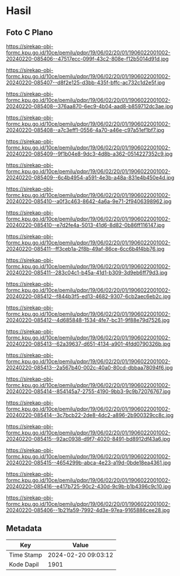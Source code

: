 # Hasil

## Foto C Plano

https://sirekap-obj-formc.kpu.go.id/10ce/pemilu/pdpr/19/06/02/20/01/1906022001002-20240220-085406--47517ecc-099f-43c2-808e-f12b5014d91d.jpg

https://sirekap-obj-formc.kpu.go.id/10ce/pemilu/pdpr/19/06/02/20/01/1906022001002-20240220-085407--d8f2e125-d3bb-435f-bffc-ac732c1d2e5f.jpg

https://sirekap-obj-formc.kpu.go.id/10ce/pemilu/pdpr/19/06/02/20/01/1906022001002-20240220-085408--376aa870-6ec9-4b04-aad8-b859712dc3ae.jpg

https://sirekap-obj-formc.kpu.go.id/10ce/pemilu/pdpr/19/06/02/20/01/1906022001002-20240220-085408--a7c3eff1-0556-4a70-a46e-c97a51ef1bf7.jpg

https://sirekap-obj-formc.kpu.go.id/10ce/pemilu/pdpr/19/06/02/20/01/1906022001002-20240220-085409--9f1b04e8-9dc3-4d8b-a362-0514227352c9.jpg

https://sirekap-obj-formc.kpu.go.id/10ce/pemilu/pdpr/19/06/02/20/01/1906022001002-20240220-085409--6c4b4954-a591-4e3b-a48a-831e4b450e4d.jpg

https://sirekap-obj-formc.kpu.go.id/10ce/pemilu/pdpr/19/06/02/20/01/1906022001002-20240220-085410--a0f3c463-8642-4a6a-9e71-2f9406398962.jpg

https://sirekap-obj-formc.kpu.go.id/10ce/pemilu/pdpr/19/06/02/20/01/1906022001002-20240220-085410--e7d2fe4a-5013-41d6-8d82-0b86ff116147.jpg

https://sirekap-obj-formc.kpu.go.id/10ce/pemilu/pdpr/19/06/02/20/01/1906022001002-20240220-085411--ff3ceb1a-2f8b-49af-86ce-6cc6b4f4bb76.jpg

https://sirekap-obj-formc.kpu.go.id/10ce/pemilu/pdpr/19/06/02/20/01/1906022001002-20240220-085411--283c04c1-b45a-41d1-b309-3d9eb6ff79d3.jpg

https://sirekap-obj-formc.kpu.go.id/10ce/pemilu/pdpr/19/06/02/20/01/1906022001002-20240220-085412--f844b3f5-ed13-4682-9307-6cb2aec6eb2c.jpg

https://sirekap-obj-formc.kpu.go.id/10ce/pemilu/pdpr/19/06/02/20/01/1906022001002-20240220-085412--4d685848-1534-4fe7-bc31-9f88e79d7526.jpg

https://sirekap-obj-formc.kpu.go.id/10ce/pemilu/pdpr/19/06/02/20/01/1906022001002-20240220-085413--62a39637-d651-4134-a901-4fdd0790326b.jpg

https://sirekap-obj-formc.kpu.go.id/10ce/pemilu/pdpr/19/06/02/20/01/1906022001002-20240220-085413--2a567b40-002c-40a0-80cd-dbbaa78094f6.jpg

https://sirekap-obj-formc.kpu.go.id/10ce/pemilu/pdpr/19/06/02/20/01/1906022001002-20240220-085414--854145a7-2755-4190-9bb3-9c9b72076767.jpg

https://sirekap-obj-formc.kpu.go.id/10ce/pemilu/pdpr/19/06/02/20/01/1906022001002-20240220-085414--3c7bcb22-2de8-4dc2-a896-2b900329cc8c.jpg

https://sirekap-obj-formc.kpu.go.id/10ce/pemilu/pdpr/19/06/02/20/01/1906022001002-20240220-085415--92ac0938-d9f7-4020-8491-bd8912df43a6.jpg

https://sirekap-obj-formc.kpu.go.id/10ce/pemilu/pdpr/19/06/02/20/01/1906022001002-20240220-085415--4654299b-abca-4e23-a19d-0bde18ea4361.jpg

https://sirekap-obj-formc.kpu.go.id/10ce/pemilu/pdpr/19/06/02/20/01/1906022001002-20240220-085416--e417b725-90c2-430d-9c9b-b1b4396c9c10.jpg

https://sirekap-obj-formc.kpu.go.id/10ce/pemilu/pdpr/19/06/02/20/01/1906022001002-20240220-085406--1b21fa59-7992-4d3e-97ea-9165886cee28.jpg


## Metadata

| Key        | Value               |
| ---------- | ------------------- |
| Time Stamp | 2024-02-20 09:03:12 |
| Kode Dapil | 1901                |



